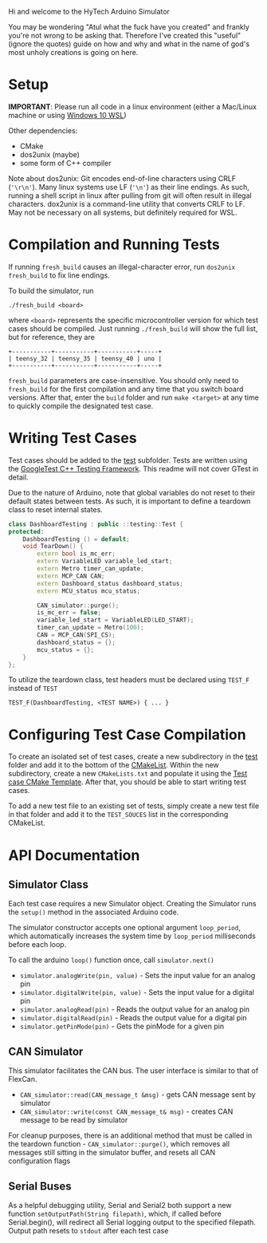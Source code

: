 Hi and welcome to the HyTech Arduino Simulator

You may be wondering "Atul what the fuck have you created" and frankly you're not wrong to be asking that. Therefore I've created this "useful" (ignore the quotes) guide on how and why and what in the name of god's most unholy creations is going on here.

# Setup

**IMPORTANT**: Please run all code in a linux environment (either a Mac/Linux machine or using [Windows 10 WSL](https://www.windowscentral.com/install-windows-subsystem-linux-windows-10))

Other dependencies:
- CMake
- dos2unix (maybe)
- some form of C++ compiler

Note about dos2unix: Git encodes end-of-line characters using CRLF (`'\r\n'`). Many linux systems use LF (`'\n'`) as their line endings. As such, running a shell script in linux after pulling from git will often result in illegal characters. dox2unix is a command-line utility that converts CRLF to LF. May not be necessary on all systems, but definitely required for WSL.

# Compilation and Running Tests

If running `fresh_build` causes an illegal-character error, run `dos2unix fresh_build` to fix line endings.

To build the simulator, run 

`./fresh_build <board>`

where `<board>` represents the specific microcontroller version for which test cases should be compiled. Just running `./fresh_build` will show the full list, but for reference, they are

	+-----------+-----------+-----------+-----+
	| teensy_32 | teensy_35 | teensy_40 | uno |
	+-----------+-----------+-----------+-----+

`fresh_build` parameters are case-insensitive. You should only need to `fresh_build` for the first compilation and any time that you switch board versions. After that, enter the `build` folder and run `make <target>` at any time to quickly compile the designated test case.

# Writing Test Cases

Test cases should be added to the [test](./test) subfolder. Tests are written using the [GoogleTest C++ Testing Framework](https://github.com/google/googletest/blob/master/googletest/docs/primer.md). This readme will not cover GTest in detail. 

Due to the nature of Arduino, note that global variables do not reset to their default states between tests. As such, it is important to define a teardown class to reset internal states.

```C++
class DashboardTesting : public ::testing::Test {
protected:
	DashboardTesting () = default;
	void TearDown() {
		extern bool is_mc_err;
		extern VariableLED variable_led_start;
		extern Metro timer_can_update;
		extern MCP_CAN CAN;
		extern Dashboard_status dashboard_status;
		extern MCU_status mcu_status;

		CAN_simulator::purge();
		is_mc_err = false;
		variable_led_start = VariableLED(LED_START);
		timer_can_update = Metro(100);
		CAN = MCP_CAN(SPI_CS);
		dashboard_status = {};
		mcu_status = {};
	}	
};
```

To utilize the teardown class, test headers must be declared using `TEST_F` instead of `TEST`

`TEST_F(DashboardTesting, <TEST NAME>) { ... }`

# Configuring Test Case Compilation

To create an isolated set of test cases, create a new subdirectory in the [test](./test) folder and add it to the bottom of the [CMakeList](./test/CMakeLists.txt). Within the new subdirectory, create a new `CMakeLists.txt` and populate it using the [Test case CMake Template](./test/CMakeTemplate.txt). After that, you should be able to start writing test cases.

To add a new test file to an existing set of tests, simply create a new test file in that folder and add it to the `TEST_SOUCES` list in the corresponding CMakeList.

# API Documentation

## Simulator Class
Each test case requires a new Simulator object. Creating the Simulator runs the `setup()` method in the associated Arduino code.

The simulator constructor accepts one optional argument `loop_period`, which automatically increases the system time by `loop_period` milliseconds before each loop.

To call the arduino `loop()` function once, call `simulator.next()`

- `simulator.analogWrite(pin, value)` - Sets the input value for an analog pin
- `simulator.digitalWrite(pin, value)` - Sets the input value for a digiital pin
- `simulator.analogRead(pin)` - Reads the output value for an analog pin
- `simulator.digitalRead(pin)` - Reads the output value for a digital pin
- `simulator.getPinMode(pin)` - Gets the pinMode for a given pin

## CAN Simulator
This simulator facilitates the CAN bus. The user interface is similar to that of FlexCan.

- `CAN_simulator::read(CAN_message_t &msg)` - gets CAN message sent by simulator
- `CAN_simulator::write(const CAN_message_t& msg)` - creates CAN message to be read by simulator

For cleanup purposes, there is an additional method that must be called in the teardown function - `CAN_simulator::purge()`, which removes all messages still sitting in the simulator buffer, and resets all CAN configuration flags

## Serial Buses
As a helpful debugging utility, Serial and Serial2 both support a new function `setOutputPath(String filepath)`, which, if called before Serial.begin(), will redirect all Serial logging output to the specified filepath. Output path resets to `stdout` after each test case